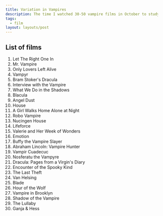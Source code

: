 ```yaml
---
title: Variation in Vampires
description: The time I watched 30-50 vampire films in October to study the genre and learn things.
tags:
  - film
layout: layouts/post
---
```


## List of films

1. Let The Right One In
2. Mr. Vampire
3. Only Lovers Left Alive
4. Vampyr
5. Bram Stoker's Dracula
6. Interview with the Vampire
7. What We Do in the Shadows
8. Blacula
9. Angel Dust
10. House
11. A Girl Walks Home Alone at Night
12. Robo Vampire
13. Nucingen House
14. Lifeforce
15. Valerie and Her Week of Wonders
16. Emotion
17. Buffy the Vampire Slayer
18. Abraham Lincoln: Vampire Hunter
19. Vampir Cuadecuc
20. Nosferatu the Vampyre
21. Dracula: Pages from a Virgin's Diary
22. Encounter of the Spooky Kind
23. The Last Theft
24. Van Helsing
25. Blade
26. Hour of the Wolf
27. Vampire in Brooklyn
28. Shadow of the Vampire
29. The Lullaby
30. Ganja & Hess
